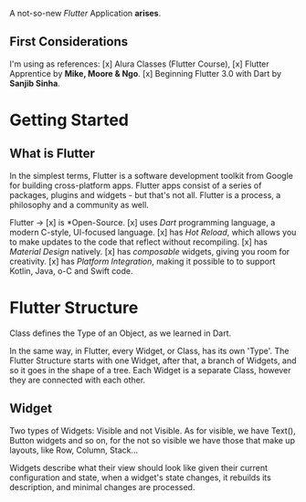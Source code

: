 A not-so-new <i>Flutter</i> Application <b>arises</b>.

## First Considerations

I'm using as references:
[x] Alura Classes (Flutter Course),
[x] Flutter Apprentice by **Mike, Moore & Ngo**.
[x] Beginning Flutter 3.0 with Dart by **Sanjib Sinha**.


# Getting Started

## What is Flutter

<p>In the simplest terms, Flutter is a software development toolkit from Google for building
cross-platform apps. Flutter apps consist of a series of packages, plugins and widgets - but that's
not all. Flutter is a process, a philosophy and a community as well.</p>

Flutter ->
[x] is *Open-Source.
[x] uses *Dart* programming language, a modern C-style, UI-focused language.
[x] has *Hot Reload*, which allows you to make updates to the code that reflect without recompiling.
[x] has *Material Design* natively.
[x] has *composable* widgets, giving you room for creativity.
[x] has *Platform Integration*, making it possible to to support Kotlin, Java, o-C and Swift code.

# Flutter Structure

<p>Class defines the Type of an Object, as we learned in Dart.</p>
<p>In the same way, in Flutter, every Widget, or Class, has its own 'Type'. The Flutter Structure
starts with one Widget, after that, a branch of Widgets, and so it goes in the shape of a tree.
Each Widget is a separate Class, however they are connected with each other.</p>

## Widget

<p>Two types of Widgets: Visible and not Visible. As for visible, we have Text(), Button widgets
and so on, for the not so visible we have those that make up layouts, like Row, Column, Stack...</p>
<p>Widgets describe what their view should look like given their current configuration and state,
when a widget's state changes, it rebuilds its description, and minimal changes are processed.</p>
